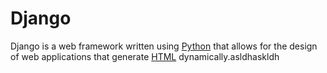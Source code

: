 # Django

Django is a web framework written using [Python](/wiki/Python) that allows for the design of web applications that generate [HTML](/wiki/HTML) dynamically.asldhaskldh